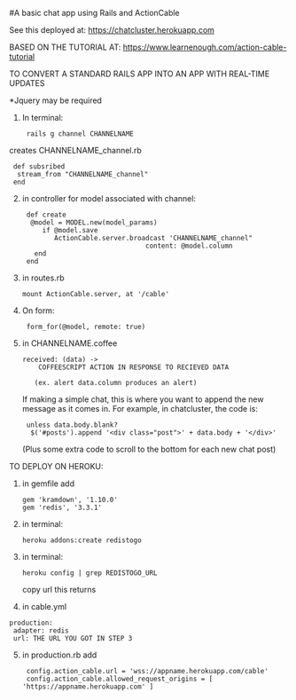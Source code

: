 #A basic chat app using Rails and ActionCable

See this deployed at:
https://chatcluster.herokuapp.com

BASED ON THE TUTORIAL AT:
https://www.learnenough.com/action-cable-tutorial

TO CONVERT A STANDARD RAILS APP INTO AN APP WITH REAL-TIME UPDATES

*Jquery may be required

1. In terminal:

        rails g channel CHANNELNAME

  creates CHANNELNAME_channel.rb<br/>
  
     def subsribed
      stream_from "CHANNELNAME_channel"
     end
    
2. in controller for model associated with channel:

        def create
         @model = MODEL.new(model_params)
            if @model.save
               ActionCable.server.broadcast 'CHANNELNAME_channel"
                                      content: @model.column
          end
        end

3. in routes.rb

       mount ActionCable.server, at '/cable'

4. On form:

        form_for(@model, remote: true)
    
5. in CHANNELNAME.coffee

       received: (data) ->
           COFFEESCRIPT ACTION IN RESPONSE TO RECIEVED DATA
          
          (ex. alert data.column produces an alert)
          
      If making a simple chat, this is where you want to append the new message as it comes in.
      For example, in chatcluster, the code is:
          
        unless data.body.blank? 
         $('#posts').append '<div class="post">' + data.body + '</div>'
      
      (Plus some extra code to scroll to the bottom for each new chat post)
          
 TO DEPLOY ON HEROKU:
 
1. in gemfile add

       gem 'kramdown', '1.10.0'
       gem 'redis', '3.3.1'
       
2. in terminal:

       heroku addons:create redistogo
    
3. in terminal:

       heroku config | grep REDISTOGO_URL
       
      copy url this returns
    
  4. in cable.yml
  
    production:
     adapter: redis
     url: THE URL YOU GOT IN STEP 3
    
5. in production.rb add

        config.action_cable.url = 'wss://appname.herokuapp.com/cable'
        config.action_cable.allowed_request_origins = [
       'https://appname.herokuapp.com' ]
    

    
 
       
 

